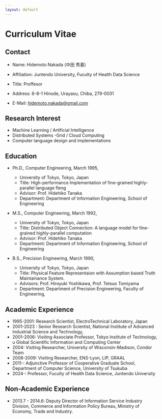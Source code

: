 ```yaml
---
layout: default
---
```


# Curriculum Vitae

## Contact
- Name: Hidemoto Nakada (中田 秀基)

- Affiliation: Juntendo University, Fuculty of Health Data Science
- Title: Proffesor
- Address: 6-8-1 Hinode, Urayasu, Chiba, 279-0031
- E-Mail: hidemoto.nakada@gmail.com
<!--
- Affiliation: National Institute of Advanced Industrial Science and Technology, Digital Architecture Research Center
- Title: Chief Senior Researcher
- Address: Tsukuba Central 1, 1-1-1 Umezono, Tukuba, 3058560, Japan
- Voice: +81-298-61-3093
- E-Mail: hide-nakada(at)aist.go.jp
-->

## Research Interest

- Machine Learning / Artificial Intelligence
- Distributed Systems
-Grid / Cloud Computing
- Computer language design and implementations

## Education

- Ph.D., Computer Engineering, March 1995,
    - University of Tokyo, Tokyo, Japan
    - Title: High-performance Implementation of fine-grained highly-parallel language fleng
    - Advisor: Prof. Hidehiko Tanaka
    - Department: Department of Information Engineering, School of Engineering

- M.S., Computer Engineering, March 1992,
    - University of Tokyo, Tokyo, Japan
    - Title: Distributed Object Connection: A language model for fine-grained highly-parallel computation
    - Advisor: Prof. Hidehiko Tanaka
    - Department: Department of Information Engineering, School of Engineering

- B.S., Precision Engineering, March 1990,
    - University of Tokyo, Tokyo, Japan
    - Title: Physical Feature Representaion with Assumption based Truth Maintainance System.
    - Advisors: Prof. Hiroyuki Yoshikawa, Prof. Tetsuo Tomiyama
    - Department: Department of Precision Engineering, Faculty of Engineering,


## Academic Experience
- 1995-2001: Research Scientist, ElectroTechnical Laboratory, Japan
- 2001-2023 : Senior Research Scientist, National Institute of Advanced Industrial Science and Technology,
- 2001-2006: Visiting Associate Professor, Tokyo Institute of Technology, u Global Scientific Information and Computing Center
- 2004: Visiting Researcher, University of Wisconsin-Madison, Condor Team
- 2008-2009: Visiting Researcher, ENS-Lyon, LIP, GRAAL
- 2011-: Adjunctive Professor of Cooperative Graduate School, Department of Computer Science, University of Tsukuba
- 2024-: Professor, Fuculty of Health Data Science, Juntendo University

## Non-Academic Experience
- 2013.7 - 2014.6: Deputy Director of Information Service Industry Division, Commerce and Information Policy Bureau, Ministry of Economy, Trade and Industry.
